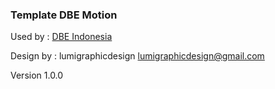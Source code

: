 ### Template DBE Motion

Used by : [DBE Indonesia](https://www.dbe-id.com)

Design by : lumigraphicdesign <lumigraphicdesign@gmail.com>

Version 1.0.0
